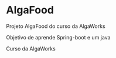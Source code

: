 # AlgaFood
Projeto AlgaFood do curso da AlgaWorks

Objetivo de aprende Spring-boot e um java

Curso da AlgaWorks